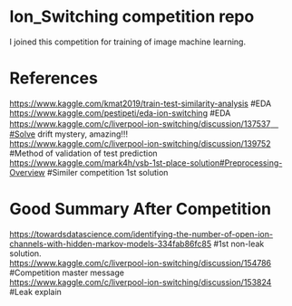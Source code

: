 # Ion_Switching competition repo  
I joined this competition for training of image machine learning.  

# References  
https://www.kaggle.com/kmat2019/train-test-similarity-analysis #EDA  
https://www.kaggle.com/pestipeti/eda-ion-switching #EDA  
https://www.kaggle.com/c/liverpool-ion-switching/discussion/137537　#Solve drift mystery, amazing!!!  
https://www.kaggle.com/c/liverpool-ion-switching/discussion/139752  #Method of validation of test prediction  
https://www.kaggle.com/mark4h/vsb-1st-place-solution#Preprocessing-Overview  #Similer competition 1st solution  
  
# Good Summary After Competition  
https://towardsdatascience.com/identifying-the-number-of-open-ion-channels-with-hidden-markov-models-334fab86fc85 #1st non-leak solution.  
https://www.kaggle.com/c/liverpool-ion-switching/discussion/154786 #Competition master message  
https://www.kaggle.com/c/liverpool-ion-switching/discussion/153824 #Leak explain  
